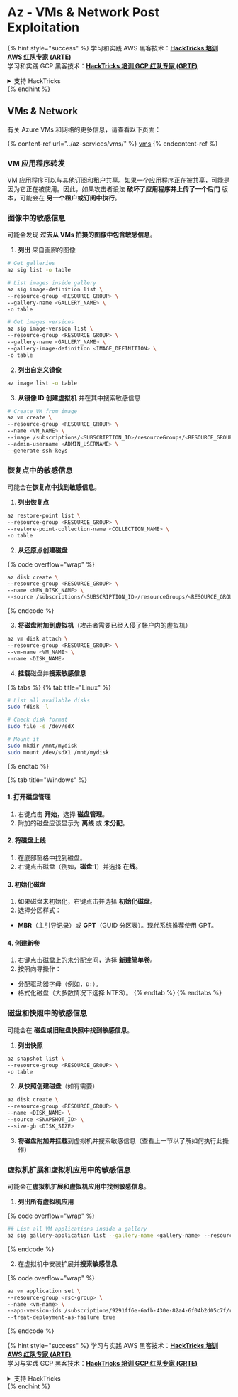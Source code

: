 # Az - VMs & Network Post Exploitation

{% hint style="success" %}
学习和实践 AWS 黑客技术：<img src="../../../.gitbook/assets/image (1) (1) (1) (1).png" alt="" data-size="line">[**HackTricks 培训 AWS 红队专家 (ARTE)**](https://training.hacktricks.xyz/courses/arte)<img src="../../../.gitbook/assets/image (1) (1) (1) (1).png" alt="" data-size="line">\
学习和实践 GCP 黑客技术：<img src="../../../.gitbook/assets/image (2) (1).png" alt="" data-size="line">[**HackTricks 培训 GCP 红队专家 (GRTE)**<img src="../../../.gitbook/assets/image (2) (1).png" alt="" data-size="line">](https://training.hacktricks.xyz/courses/grte)

<details>

<summary>支持 HackTricks</summary>

* 查看 [**订阅计划**](https://github.com/sponsors/carlospolop)!
* **加入** 💬 [**Discord 群组**](https://discord.gg/hRep4RUj7f) 或 [**Telegram 群组**](https://t.me/peass) 或 **在 Twitter 上关注** 🐦 [**@hacktricks\_live**](https://twitter.com/hacktricks_live)**.**
* **通过向** [**HackTricks**](https://github.com/carlospolop/hacktricks) 和 [**HackTricks Cloud**](https://github.com/carlospolop/hacktricks-cloud) GitHub 仓库提交 PR 分享黑客技巧。

</details>
{% endhint %}

## VMs & Network

有关 Azure VMs 和网络的更多信息，请查看以下页面：

{% content-ref url="../az-services/vms/" %}
[vms](../az-services/vms/)
{% endcontent-ref %}

### VM 应用程序转发

VM 应用程序可以与其他订阅和租户共享。如果一个应用程序正在被共享，可能是因为它正在被使用。因此，如果攻击者设法 **破坏了应用程序并上传了一个后门** 版本，可能会在 **另一个租户或订阅中执行**。

### 图像中的敏感信息

可能会发现 **过去从 VMs 拍摄的图像中包含敏感信息**。

1. **列出** 来自画廊的图像
```bash
# Get galleries
az sig list -o table

# List images inside gallery
az sig image-definition list \
--resource-group <RESOURCE_GROUP> \
--gallery-name <GALLERY_NAME> \
-o table

# Get images versions
az sig image-version list \
--resource-group <RESOURCE_GROUP> \
--gallery-name <GALLERY_NAME> \
--gallery-image-definition <IMAGE_DEFINITION> \
-o table
```
2. **列出自定义镜像**
```bash
az image list -o table
```
3. **从镜像 ID 创建虚拟机** 并在其中搜索敏感信息
```bash
# Create VM from image
az vm create \
--resource-group <RESOURCE_GROUP> \
--name <VM_NAME> \
--image /subscriptions/<SUBSCRIPTION_ID>/resourceGroups/<RESOURCE_GROUP>/providers/Microsoft.Compute/galleries/<GALLERY_NAME>/images/<IMAGE_DEFINITION>/versions/<IMAGE_VERSION> \
--admin-username <ADMIN_USERNAME> \
--generate-ssh-keys
```
### 恢复点中的敏感信息

可能会在**恢复点中找到敏感信息**。

1. **列出恢复点**
```bash
az restore-point list \
--resource-group <RESOURCE_GROUP> \
--restore-point-collection-name <COLLECTION_NAME> \
-o table
```
2. **从还原点创建磁盘**

{% code overflow="wrap" %}
```bash
az disk create \
--resource-group <RESOURCE_GROUP> \
--name <NEW_DISK_NAME> \
--source /subscriptions/<SUBSCRIPTION_ID>/resourceGroups/<RESOURCE_GROUP>/providers/Microsoft.Compute/restorePointCollections/<COLLECTION_NAME>/restorePoints/<RESTORE_POINT_NAME>
```
{% endcode %}

3. **将磁盘附加到虚拟机**（攻击者需要已经入侵了帐户内的虚拟机）
```bash
az vm disk attach \
--resource-group <RESOURCE_GROUP> \
--vm-name <VM_NAME> \
--name <DISK_NAME>
```
4. **挂载**磁盘并**搜索敏感信息**

{% tabs %}
{% tab title="Linux" %}
```bash
# List all available disks
sudo fdisk -l

# Check disk format
sudo file -s /dev/sdX

# Mount it
sudo mkdir /mnt/mydisk
sudo mount /dev/sdX1 /mnt/mydisk
```
{% endtab %}

{% tab title="Windows" %}
#### **1. 打开磁盘管理**

1. 右键点击 **开始**，选择 **磁盘管理**。
2. 附加的磁盘应该显示为 **离线** 或 **未分配**。

#### **2. 将磁盘上线**

1. 在底部窗格中找到磁盘。
2. 右键点击磁盘（例如，**磁盘 1**）并选择 **在线**。

#### **3. 初始化磁盘**

1. 如果磁盘未初始化，右键点击并选择 **初始化磁盘**。
2. 选择分区样式：
* **MBR**（主引导记录）或 **GPT**（GUID 分区表）。现代系统推荐使用 GPT。

#### **4. 创建新卷**

1. 右键点击磁盘上的未分配空间，选择 **新建简单卷**。
2. 按照向导操作：
* 分配驱动器字母（例如，`D:`）。
* 格式化磁盘（大多数情况下选择 NTFS）。
{% endtab %}
{% endtabs %}

### 磁盘和快照中的敏感信息

可能会在 **磁盘或旧磁盘快照中找到敏感信息**。

1. **列出快照**
```bash
az snapshot list \
--resource-group <RESOURCE_GROUP> \
-o table
```
2. **从快照创建磁盘**（如有需要）
```bash
az disk create \
--resource-group <RESOURCE_GROUP> \
--name <DISK_NAME> \
--source <SNAPSHOT_ID> \
--size-gb <DISK_SIZE>
```
3. **将磁盘附加并挂载**到虚拟机并搜索敏感信息（查看上一节以了解如何执行此操作）

### 虚拟机扩展和虚拟机应用中的敏感信息

可能会在**虚拟机扩展和虚拟机应用中找到敏感信息**。

1. **列出所有虚拟机应用** 

{% code overflow="wrap" %}
```bash
## List all VM applications inside a gallery
az sig gallery-application list --gallery-name <gallery-name> --resource-group <res-group> --output table
```
{% endcode %}

2. 在虚拟机中安装扩展并**搜索敏感信息**

{% code overflow="wrap" %}
```bash
az vm application set \
--resource-group <rsc-group> \
--name <vm-name> \
--app-version-ids /subscriptions/9291ff6e-6afb-430e-82a4-6f04b2d05c7f/resourceGroups/Resource_Group_1/providers/Microsoft.Compute/galleries/myGallery/applications/myReverseShellApp/versions/1.0.2 \
--treat-deployment-as-failure true
```
{% endcode %}

{% hint style="success" %}
学习与实践 AWS 黑客技术：<img src="../../../.gitbook/assets/image (1) (1) (1) (1).png" alt="" data-size="line">[**HackTricks 培训 AWS 红队专家 (ARTE)**](https://training.hacktricks.xyz/courses/arte)<img src="../../../.gitbook/assets/image (1) (1) (1) (1).png" alt="" data-size="line">\
学习与实践 GCP 黑客技术：<img src="../../../.gitbook/assets/image (2) (1).png" alt="" data-size="line">[**HackTricks 培训 GCP 红队专家 (GRTE)**<img src="../../../.gitbook/assets/image (2) (1).png" alt="" data-size="line">](https://training.hacktricks.xyz/courses/grte)

<details>

<summary>支持 HackTricks</summary>

* 查看 [**订阅计划**](https://github.com/sponsors/carlospolop)!
* **加入** 💬 [**Discord 群组**](https://discord.gg/hRep4RUj7f) 或 [**Telegram 群组**](https://t.me/peass) 或 **在** **Twitter** 🐦 **上关注我们** [**@hacktricks\_live**](https://twitter.com/hacktricks_live)**.**
* **通过向** [**HackTricks**](https://github.com/carlospolop/hacktricks) 和 [**HackTricks Cloud**](https://github.com/carlospolop/hacktricks-cloud) GitHub 仓库提交 PR 来分享黑客技巧。

</details>
{% endhint %}
